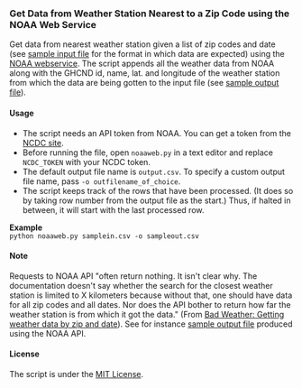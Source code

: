 ### Get Data from Weather Station Nearest to a Zip Code using the NOAA Web Service

Get data from nearest weather station given a list of zip codes and date (see [sample input file](samplein.csv) for the format in which data are expected) using the [NOAA webservice](https://www.ncdc.noaa.gov/cdo-web/webservices). The script appends all the weather data from NOAA along with the GHCND id, name, lat. and longitude of the weather station from which the data are being gotten to the input file (see [sample output file](sampleout.csv)).

#### Usage
* The script needs an API token from NOAA. You can get a token from the [NCDC site](http://www.ncdc.noaa.gov/cdo-web/token).
* Before running the file, open `noaaweb.py` in a text editor and replace `NCDC_TOKEN` with your NCDC token.
* The default output file name is `output.csv`. To specify a custom output file name, pass `-o outfilename_of_choice`.
* The script keeps track of the rows that have been processed. (It does so by taking row number from the output file as the start.) Thus, if halted in between, it will start with the last processed row. 

**Example**  
`python noaaweb.py samplein.csv -o sampleout.csv`

#### Note 
Requests to NOAA API "often return nothing. It isn't clear why. The documentation doesn't say whether the search for the closest weather station is limited to X kilometers because without that, one should have data for all zip codes and all dates. Nor does the API bother to return how far the weather station is from which it got the data." (From [Bad Weather: Getting weather data by zip and date](http://gbytes.gsood.com/2013/06/27/bad-weather-getting-weather-data-by-zip-and-date/)). See for instance [sample output file](sampleout.csv) produced using the NOAA API. 

#### License
The script is under the [MIT License](../License.md).